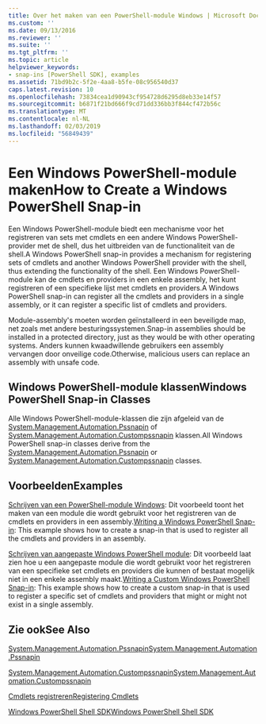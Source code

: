 ```yaml
---
title: Over het maken van een PowerShell-module Windows | Microsoft Docs
ms.custom: ''
ms.date: 09/13/2016
ms.reviewer: ''
ms.suite: ''
ms.tgt_pltfrm: ''
ms.topic: article
helpviewer_keywords:
- snap-ins [PowerShell SDK], examples
ms.assetid: 71bd9b2c-5f2e-4aa8-b5fe-08c956540d37
caps.latest.revision: 10
ms.openlocfilehash: 73834cea1d90943cf954728d6295d8eb33e14f57
ms.sourcegitcommit: b6871f21bd666f9cd71dd336bb3f844cf472b56c
ms.translationtype: MT
ms.contentlocale: nl-NL
ms.lasthandoff: 02/03/2019
ms.locfileid: "56849439"
---
```

# <a name="how-to-create-a-windows-powershell-snap-in"></a><span data-ttu-id="3b1a9-102">Een Windows PowerShell-module maken</span><span class="sxs-lookup"><span data-stu-id="3b1a9-102">How to Create a Windows PowerShell Snap-in</span></span>

<span data-ttu-id="3b1a9-103">Een Windows PowerShell-module biedt een mechanisme voor het registreren van sets met cmdlets en een andere Windows PowerShell-provider met de shell, dus het uitbreiden van de functionaliteit van de shell.</span><span class="sxs-lookup"><span data-stu-id="3b1a9-103">A Windows PowerShell snap-in provides a mechanism for registering sets of cmdlets and another Windows PowerShell provider with the shell, thus extending the functionality of the shell.</span></span> <span data-ttu-id="3b1a9-104">Een Windows PowerShell-module kan de cmdlets en providers in een enkele assembly, het kunt registreren of een specifieke lijst met cmdlets en providers.</span><span class="sxs-lookup"><span data-stu-id="3b1a9-104">A Windows PowerShell snap-in can register all the cmdlets and providers in a single assembly, or it can register a specific list of cmdlets and providers.</span></span>

<span data-ttu-id="3b1a9-105">Module-assembly's moeten worden geïnstalleerd in een beveiligde map, net zoals met andere besturingssystemen.</span><span class="sxs-lookup"><span data-stu-id="3b1a9-105">Snap-in assemblies should be installed in a protected directory, just as they would be with other operating systems.</span></span> <span data-ttu-id="3b1a9-106">Anders kunnen kwaadwillende gebruikers een assembly vervangen door onveilige code.</span><span class="sxs-lookup"><span data-stu-id="3b1a9-106">Otherwise, malicious users can replace an assembly with unsafe code.</span></span>

## <a name="windows-powershell-snap-in-classes"></a><span data-ttu-id="3b1a9-107">Windows PowerShell-module klassen</span><span class="sxs-lookup"><span data-stu-id="3b1a9-107">Windows PowerShell Snap-in Classes</span></span>

<span data-ttu-id="3b1a9-108">Alle Windows PowerShell-module-klassen die zijn afgeleid van de [System.Management.Automation.Pssnapin](/dotnet/api/System.Management.Automation.PSSnapIn) of [System.Management.Automation.Custompssnapin](/dotnet/api/System.Management.Automation.CustomPSSnapIn) klassen.</span><span class="sxs-lookup"><span data-stu-id="3b1a9-108">All Windows PowerShell snap-in classes derive from the [System.Management.Automation.Pssnapin](/dotnet/api/System.Management.Automation.PSSnapIn) or [System.Management.Automation.Custompssnapin](/dotnet/api/System.Management.Automation.CustomPSSnapIn) classes.</span></span>

## <a name="examples"></a><span data-ttu-id="3b1a9-109">Voorbeelden</span><span class="sxs-lookup"><span data-stu-id="3b1a9-109">Examples</span></span>

<span data-ttu-id="3b1a9-110">[Schrijven van een PowerShell-module Windows](./writing-a-windows-powershell-snap-in.md): Dit voorbeeld toont het maken van een module die wordt gebruikt voor het registreren van de cmdlets en providers in een assembly.</span><span class="sxs-lookup"><span data-stu-id="3b1a9-110">[Writing a Windows PowerShell Snap-in](./writing-a-windows-powershell-snap-in.md): This example shows how to create a snap-in that is used to register all the cmdlets and providers in an assembly.</span></span>

<span data-ttu-id="3b1a9-111">[Schrijven van aangepaste Windows PowerShell module](./writing-a-custom-windows-powershell-snap-in.md): Dit voorbeeld laat zien hoe u een aangepaste module die wordt gebruikt voor het registreren van een specifieke set cmdlets en providers die kunnen of bestaat mogelijk niet in een enkele assembly maakt.</span><span class="sxs-lookup"><span data-stu-id="3b1a9-111">[Writing a Custom Windows PowerShell Snap-in](./writing-a-custom-windows-powershell-snap-in.md): This example shows how to create a custom snap-in that is used to register a specific set of cmdlets and providers that might or might not exist in a single assembly.</span></span>

## <a name="see-also"></a><span data-ttu-id="3b1a9-112">Zie ook</span><span class="sxs-lookup"><span data-stu-id="3b1a9-112">See Also</span></span>

[<span data-ttu-id="3b1a9-113">System.Management.Automation.Pssnapin</span><span class="sxs-lookup"><span data-stu-id="3b1a9-113">System.Management.Automation.Pssnapin</span></span>](/dotnet/api/System.Management.Automation.PSSnapIn)

[<span data-ttu-id="3b1a9-114">System.Management.Automation.Custompssnapin</span><span class="sxs-lookup"><span data-stu-id="3b1a9-114">System.Management.Automation.Custompssnapin</span></span>](/dotnet/api/System.Management.Automation.CustomPSSnapIn)

[<span data-ttu-id="3b1a9-115">Cmdlets registreren</span><span class="sxs-lookup"><span data-stu-id="3b1a9-115">Registering Cmdlets</span></span>](./registering-cmdlets.md)

[<span data-ttu-id="3b1a9-116">Windows PowerShell Shell SDK</span><span class="sxs-lookup"><span data-stu-id="3b1a9-116">Windows PowerShell Shell SDK</span></span>](../windows-powershell-reference.md)
